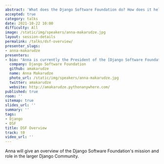 ```yaml
---
abstract: 'What does the Django Software Foundation do? How does it help the larger Django Community?'
accepted: true
category: talks
date: 2021-10-22 10:00
difficulty: All
image: /static/img/speakers/anna-makarudze.jpg
layout: session-details
permalink: /talks/dsf-overview/
presenter_slugs:
- anna-makarudze
presenters:
- bio: "Anna is currently the President of the [Django Software Foundation](https://www.djangoproject.com/foundation/) Board of Directors for 2021. She was previously Fundraising Coordinator for the [Django Girls Foundation](https://djangogirls.org/) and has given talks at [DjangoCon US 2018](https://2018.djangocon.us/talk/keynote-with-anna-makarudze/), DjangoCon Europe, PyCon Italia, PyCon Namibia, PyCon South Africa, and many others. She has also been on the organizing team for many DjangoGirls events in Zimbabwe, the first two PyCon Zimbabwe events, and DjangoCon Europe 2018. She also runs [PyLadies Harare](https://twitter.com/PyladiesHRE) and is a founder trustee of the Zimbabwe Python Association."
  company: Django Software Foundation
  github: amakarudze
  name: Anna Makarudze
  photo_url: /static/img/speakers/anna-makarudze.jpg
  twitter: amakarudze
  website: http://amakarudze.pythonanywhere.com/
published: true
room: ''
sitemap: true
slides_url: ''
summary: ''
tags:
- Django
- DSF
title: DSF Overview
track: t0
video_url: ''
---
```


Anna will give an overview of the Django Software Foundation's mission and role in the larger Django Community.
